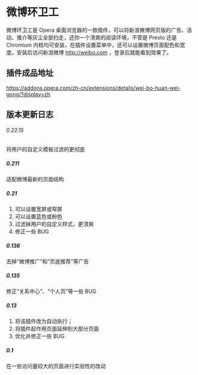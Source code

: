 # 微博环卫工

微博环卫工是 Opera 桌面浏览器的一款插件，可以将新浪微博网页版的广告、活动、推介等灰尘全部扫走，还你一个清爽的阅读环境，不管是 Presto 还是 Chromium 内核均可安装，在插件设置菜单中，还可以设置微博页面配色和宽度。安装后访问新浪微博 http://weibo.com ，登录后就能看到效果了。

## 插件成品地址

https://addons.opera.com/zh-cn/extensions/details/wei-bo-huan-wei-gong/?display=zh

## 版本更新日志

###### 0.22.15 
将用户的自定义模板过滤的更彻底

##### 0.211
适配微博最新的页面结构

##### 0.21
1. 可以设置宽屏或窄屏
2. 可以设置蓝色或粉色
3. 过滤掉用户的自定义样式，更清爽
4. 修正一些 BUG

##### 0.136
去掉“微博推广”和“页底推荐”等广告

##### 0.135
修正“关系中心”、“个人页”等一些 BUG

##### 0.13
1. 将该插件改为自动执行；
2. 将插件起作用页面延伸到大部分页面
3. 优化并修正一些 BUG

##### 0.1
在一些访问量较大的页面进行实验性的改动
